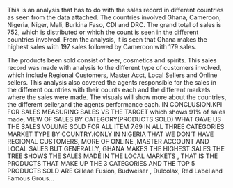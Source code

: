 This is an analysis that has to do with the sales record in different countries as seen from the data attached.  The countries involved Ghana, Cameroon, Nigeria, Niger, Mali, Burkina Faso, CDI and DRC. The grand total of sales is 752, which is distributed or which the count is seen in the different countries involved. From the analysis, it is seen that Ghana makes the highest sales with 197 sales followed by Cameroon with 179 sales.

The products been sold consist of beer, cosmetics and spirits. This sales record was made with analysis to the different type of customers involved, which include Regional Customers, Master Acct, Local Sellers  and Online sellers.
This analysis also covered the agents responsible for the sales in the different countries with their counts each and the different markets where the sales were made.
The visuals will show more about the countries, the different seller,and the agents performance each.
IN CONCLUSION.KPI FOR SALES
MEASURING SALES VS THE TARGET which shows 91% of sales made,
VIEW OF SALES BY CATEGORY(PRODUCTS SOLD) WHAT GAVE US THE SALES
VOLUME SOLD FOR ALL ITEM  7.69 IN ALL THREE CATEGORIES
MARKET TYPE BY COUNTRY.(ONLY IN NIGERIA THAT WE DON’T HAVE REGIONAL CUSTOMERS, MORE OF ONLINE ,MASTER ACCOUNT AND LOCAL SALES BUT GENERALLY, GHANA MAKES THE HIGHEST SALES 
THE TREE SHOWS THE SALES MADE IN THE LOCAL MARKETS , THAT IS THE PRODUCTS THAT MAKE UP THE 3 CATEGORIES AND THE TOP 5 PRODUCTS SOLD ARE Gilleae Fusion, Budweiser , Dulcolax, Red Label  and Famous Grous…


